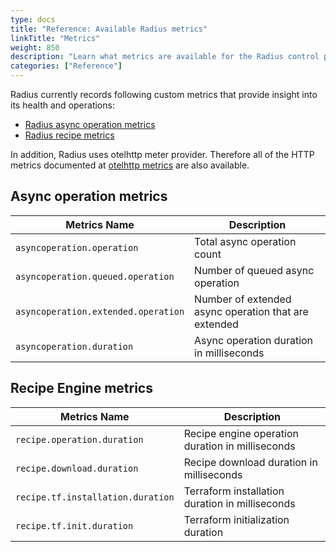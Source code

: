 ```yaml
---
type: docs
title: "Reference: Available Radius metrics"
linkTitle: "Metrics"
weight: 850
description: "Learn what metrics are available for the Radius control plane"
categories: ["Reference"]
---
```


Radius currently records following custom metrics that provide insight into its health and operations:

  * [Radius async operation metrics](#async-operation-metrics)
  * [Radius recipe metrics](#recipe-metrics)

In addition, Radius uses otelhttp meter provider. Therefore all of the HTTP metrics documented at [otelhttp metrics](https://github.com/open-telemetry/opentelemetry-specification/blob/main/specification/metrics/semantic_conventions/http-metrics.md) are also available.

## Async operation metrics

| Metrics Name | Description |
|--------------|-------------|
|`asyncoperation.operation`          | Total async operation count
|`asyncoperation.queued.operation`   | Number of queued async operation
|`asyncoperation.extended.operation` | Number of extended async operation that are extended
|`asyncoperation.duration`           | Async operation duration in milliseconds

## Recipe Engine metrics

| Metrics Name | Description |
|--------------|-------------|
| `recipe.operation.duration`       | Recipe engine operation duration in milliseconds
| `recipe.download.duration`        | Recipe download duration in milliseconds
| `recipe.tf.installation.duration` | Terraform installation duration in milliseconds
| `recipe.tf.init.duration`         | Terraform initialization duration
